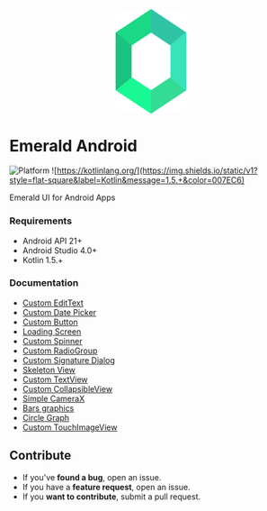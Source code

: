 <p align="center"><img src="https://github.com/cebroker/emerald-ios/blob/develop/emerald.svg" align="middle" width="25%" /></p>

# Emerald Android
![Platform](https://img.shields.io/static/v1?style=flat-square&label=Platform&message=Android&color=3DDC84) 
![https://kotlinlang.org/](https://img.shields.io/static/v1?style=flat-square&label=Kotlin&message=1.5.+&color=007EC6)

Emerald UI for Android Apps

### Requirements
- Android API 21+
- Android Studio 4.0+
- Kotlin 1.5.+

### Documentation
- [Custom EditText](/app/src/main/java/co/condorlabs/customcomponents/customedittext)
- [Custom Date Picker](/app/src/main/java/co/condorlabs/customcomponents/customdatepicker)
- [Custom Button](/app/src/main/java/co/condorlabs/customcomponents/custombutton)
- [Loading Screen](/app/src/main/java/co/condorlabs/customcomponents/loadingfragment)
- [Custom Spinner](/app/src/main/java/co/condorlabs/customcomponents/customspinner)
- [Custom RadioGroup](/app/src/main/java/co/condorlabs/customcomponents/customradiogroup)
- [Custom Signature Dialog](/app/src/main/java/co/condorlabs/customcomponents/customsignature)
- [Skeleton View](/app/src/main/java/co/condorlabs/customcomponents/skeletonview) 
- [Custom TextView](/app/src/main/java/co/condorlabs/customcomponents/customtextview)
- [Custom CollapsibleView](/app/src/main/java/co/condorlabs/customcomponents/customcollapsibleview)
- [Simple CameraX](/app/src/main/java/co/condorlabs/customcomponents/simplecamerax)
- [Bars graphics](/app/src/main/java/co/condorlabs/customcomponents/graphics/barsgraph)
- [Circle Graph](/app/src/main/java/co/condorlabs/customcomponents/graphics/circlegraph)
- [Custom TouchImageView](/app/src/main/java/co/condorlabs/customcomponents/customimageview)

## Contribute
- If you've __found a bug__, open an issue.
- If you have a __feature request__, open an issue.
- If you __want to contribute__, submit a pull request.
